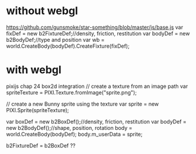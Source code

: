 
without webgl
=============
https://github.com/gunsmoke/star-something/blob/master/js/base.js
var fixDef = new b2FixtureDef;//density, friction, restitution
var bodyDef = new b2BodyDef;//type and position
var wb = world.CreateBody(bodyDef).CreateFixture(fixDef);


with webgl
==========
pixijs chap 24 box2d integration
// create a texture from an image path
var spriteTexture = PIXI.Texture.fromImage("sprite.png");

// create a new Bunny sprite using the texture
var sprite = new PIXI.Sprite(spriteTexture);

var boxDef = new b2BoxDef();//density, friction, restitution
var bodyDef = new b2BodyDef();//shape, position, rotation
body = world.CreateBody(bodyDef);
body.m_userData = sprite;


b2FixtureDef = b2BoxDef ??

